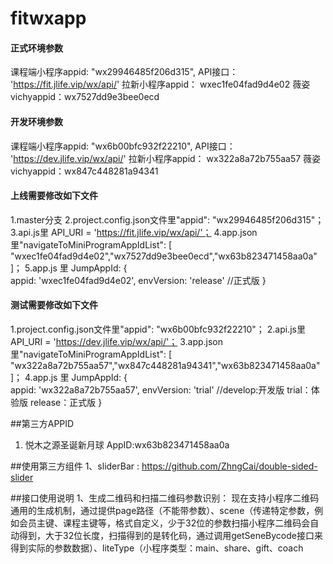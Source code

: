 # fitwxapp

#### 正式环境参数
课程端小程序appid: "wx29946485f206d315",
API接口： 'https://fit.jlife.vip/wx/api/'
拉新小程序appid： wxec1fe04fad9d4e02
薇姿vichyappid：wx7527dd9e3bee0ecd

#### 开发环境参数
课程端小程序appid: "wx6b00bfc932f22210",
API接口： 'https://dev.jlife.vip/wx/api/'
拉新小程序appid： wx322a8a72b755aa57
薇姿vichyappid：wx847c448281a94341

#### 上线需要修改如下文件
1.master分支
2.project.config.json文件里"appid": "wx29946485f206d315"；
3.api.js里 API_URI = 'https://fit.jlife.vip/wx/api/'；
4.app.json里"navigateToMiniProgramAppIdList": [ "wxec1fe04fad9d4e02","wx7527dd9e3bee0ecd","wx63b823471458aa0a" ]；
5.app.js 里 JumpAppId: {          
      appid: 'wxec1fe04fad9d4e02',
      envVersion: 'release' //正式版
    }

#### 测试需要修改如下文件
1.project.config.json文件里"appid": "wx6b00bfc932f22210"；
2.api.js里 API_URI = 'https://dev.jlife.vip/wx/api/'；
3.app.json里"navigateToMiniProgramAppIdList": [ "wx322a8a72b755aa57","wx847c448281a94341","wx63b823471458aa0a" ]；
4.app.js 里 JumpAppId: {          
      appid: 'wx322a8a72b755aa57',
      envVersion: 'trial' //develop:开发版   trial：体验版  release：正式版
    }

##第三方APPID
1. 悦木之源圣诞新月球    AppID:wx63b823471458aa0a

##使用第三方组件
1、sliderBar : https://github.com/ZhngCai/double-sided-slider

##接口使用说明
1、生成二维码和扫描二维码参数识别：
现在支持小程序二维码通用的生成机制，通过提供page路径（不能带参数）、scene（传递特定参数，例如会员主键、课程主键等，格式自定义，少于32位的参数扫描小程序二维码会自动得到，大于32位长度，扫描得到的是转化码，通过调用getSeneBycode接口来得到实际的参数数据）、liteType（小程序类型：main、share、gift、coach



